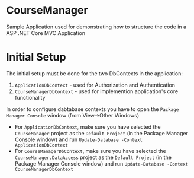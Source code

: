 # CourseManager
Sample Application used for demonstrating  how to structure the code in a ASP .NET Core MVC Application

# Initial Setup
The initial setup must be done for the two DbContexts in the application:
  1. `ApplicationDbContext` - used for Authorization and Authentication
  2. `CourseManagerDbContext` - used for implemention application's core functionality

In order to configure dabtabase contexts you have to open the `Package Manager Console` window (from View->Other Windows)
  * For `ApplicationDbContext`, make sure you have selected the `CourseManager` project as the `Default Project` (in the Package Manager Console window) and run `Update-Database -Context ApplicationDbContext` 
  * For `CourseManagerDbContext`,  make sure you have selected the `CourseManager.DataAccess` project as the `Default Project` (in the Package Manager Console window) and run `Update-Database -Context CourseManagerDbContext` 
